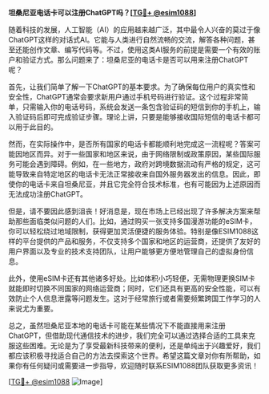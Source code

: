 **坦桑尼亚电话卡可以注册ChatGPT吗？[[TG💪+ @esim1088](https://t.me/s/esim1088)]**

随着科技的发展，人工智能（AI）的应用越来越广泛，其中最令人兴奋的莫过于像ChatGPT这样的对话式AI。它能与人类进行自然流畅的交流，解答各种问题，甚至还能创作文章、编写代码等。不过，使用这类AI服务的前提是需要一个有效的账户和验证方式。那么问题来了：坦桑尼亚的电话卡是否可以用来注册ChatGPT呢？

首先，让我们简单了解一下ChatGPT的基本要求。为了确保每位用户的真实性和安全性，ChatGPT通常会要求新用户通过手机号码进行验证。这个过程非常简单，只需输入你的电话号码，系统会发送一条包含验证码的短信到你的手机上，输入验证码后即可完成验证步骤。理论上讲，只要是能够接收国际短信的电话卡都可以用于此目的。

然而，在实际操作中，是否所有国家的电话卡都能顺利地完成这一流程呢？答案可能因地区而异。对于一些国家和地区来说，由于网络限制或政策原因，某些国际服务可能会遇到障碍。例如，在一些地方，政府对跨境数据流动有严格的规定，这可能导致来自特定地区的电话卡无法正常接收来自国外服务器发出的信息。因此，即使你的电话卡来自坦桑尼亚，并且它完全符合技术标准，也有可能因为上述原因而无法成功注册ChatGPT。

但是，请不要因此感到沮丧！好消息是，现在市场上已经出现了许多解决方案来帮助那些面临类似问题的人们。比如，通过购买一张支持多国漫游功能的eSIM卡，你可以轻松绕过地域限制，获得更加灵活便捷的服务体验。特别是像ESIM1088这样的平台提供的产品和服务，不仅支持多个国家和地区的运营商，还提供了友好的用户界面以及专业的技术支持团队，让用户能够更方便地管理自己的虚拟身份信息。

此外，使用eSIM卡还有其他诸多好处。比如体积小巧轻便，无需物理更换SIM卡就能即时切换不同国家的网络运营商；同时，它们还具有更高的安全性能，可以有效防止个人信息泄露等问题发生。这对于经常旅行或者需要频繁跨国工作学习的人来说尤为重要。

总之，虽然坦桑尼亚本地的电话卡可能在某些情况下不能直接用来注册ChatGPT，但借助现代通信技术的进步，我们完全可以通过选择合适的工具来克服这些困难。无论是为了享受最新科技带来的便利，还是单纯出于兴趣爱好，我们都应该积极寻找适合自己的方法去探索这个世界。希望这篇文章对你有所帮助，如果你有任何疑问或需要进一步指导，欢迎随时联系ESIM1088团队获取更多资讯！

[[TG💪+ @esim1088](https://t.me/s/esim1088) ![Image](https://i.postimg.cc/4NQfJmqS/Snipaste-2025-05-13-00-14-12.png)]
